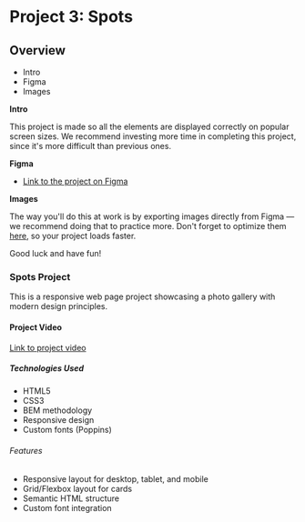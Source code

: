 # Project 3: Spots

## Overview

- Intro
- Figma
- Images

**Intro**

This project is made so all the elements are displayed correctly on popular screen sizes. We recommend investing more time in completing this project, since it's more difficult than previous ones.

**Figma**

- [Link to the project on Figma](https://www.figma.com/file/BBNm2bC3lj8QQMHlnqRsga/Sprint-3-Project-%E2%80%94-Spots?type=design&node-id=2%3A60&mode=design&t=afgNFybdorZO6cQo-1)

**Images**

The way you'll do this at work is by exporting images directly from Figma — we recommend doing that to practice more. Don't forget to optimize them [here](https://tinypng.com/), so your project loads faster.

Good luck and have fun!

### Spots Project

This is a responsive web page project showcasing a photo gallery with modern design principles.

#### Project Video

[Link to project video](your-video-link-here)

##### Technologies Used

- HTML5
- CSS3
- BEM methodology
- Responsive design
- Custom fonts (Poppins)

###### Features

- Responsive layout for desktop, tablet, and mobile
- Grid/Flexbox layout for cards
- Semantic HTML structure
- Custom font integration
